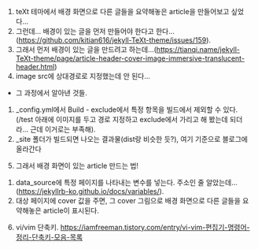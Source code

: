 1. teXt 테마에서 배경 화면으로 다른 글들을 요약해놓은 article을 만들어보고 싶었다...  
2. 그런데... 배경이 있는 글을 먼저 만들어야 한다고 한다...(https://github.com/kitian616/jekyll-TeXt-theme/issues/159). 
3. 그래서 먼저 배경이 있는 글을 만드려고 하는데...(https://tianqi.name/jekyll-TeXt-theme/page/article-header-cover-image-immersive-translucent-header.html)  
4. image src에 상대경로로 지정했는데 안 된다...
* 그 과정에서 알아낸 것들. 
1) _config.yml에서 Build - exclude에서 특정 항목을 빌드에서 제외할 수 있다. (/test 아래에 이미지를 두고 경로 지정하고 exclude에서 가리고 해 봤는데 되더라... 근데 이거로는 부족해). 
2) _site 폴더가 빌드되면 나오는 결과물(dist랑 비슷한 듯?), 여기 기준으로 블로그에 올라간다

5. 그래서 배경 화면이 있는 article 만드는 법!  
1) data_source에 특정 페이지를 나타내는 변수를 넣는다. 주소인 줄 알았는데... (https://jekyllrb-ko.github.io/docs/variables/). 
2) 대상 페이지에 cover 값을 주면, 그 cover 그림으로 배경 화면으로 다른 글들을 요약해놓은 article이 표시된다. 

6. vi/vim 단축키. 
https://iamfreeman.tistory.com/entry/vi-vim-편집기-명령어-정리-단축키-모음-목록
